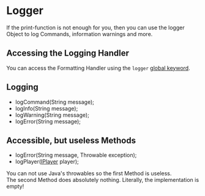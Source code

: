 # Logger

If the print-function is not enough for you, then you can use the logger Object to log Commands, information warnings and more.

## Accessing the Logging Handler
You can access the Formatting Handler using the `logger` [global keyword](/Vanilla/Global_Functions/).

## Logging 

- logCommand(String message);
- logInfo(String message);
- logWarning(String message);
- logError(String message);



## Accessible, but useless Methods

- logError(String message, Throwable exception);
- logPlayer([IPlayer](/Vanilla/Players/IPlayer/) player);

You can not use Java's throwables so the first Method is useless.  
The second Method does absolutely nothing. Literally, the implementation is empty!